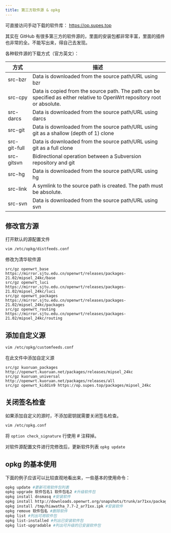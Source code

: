 ```yaml
---
title: 第三方软件源 & opkg
---
```


可直接访问手动下载的软件库： https://op.supes.top

其实在 GitHub 有很多第三方的软件源的，里面的安装包都非常丰富，里面的插件也非常的全。不能写出来，得自己去发现。

各种软件源的下载方式（官方英文）：

| 方式 | 描述 |
|-|-|
| src-bzr |	Data is downloaded from the source path/URL using bzr |
| src-cpy |	Data is copied from the source path. The path can be specified as either relative to OpenWrt repository root or absolute. |
| src-darcs |	Data is downloaded from the source path/URL using darcs |
| src-git |	Data is downloaded from the source path/URL using git as a shallow (depth of 1) clone |
| src-git-full | Data is downloaded from the source path/URL using git as a full clone |
| src-gitsvn | Bidirectional operation between a Subversion repository and git |
| src-hg | Data is downloaded from the source path/URL using hg |
| src-link | A symlink to the source path is created. The path must be absolute. |
| src-svn |	Data is downloaded from the source path/URL using svn

## 修改官方源
打开默认的源配置文件

```bash
vim /etc/opkg/distfeeds.conf
```

修改为清华软件源
```
src/gz openwrt_base https://mirror.sjtu.edu.cn/openwrt/releases/packages-21.02/mipsel_24kc/base
src/gz openwrt_luci https://mirror.sjtu.edu.cn/openwrt/releases/packages-21.02/mipsel_24kc/luci
src/gz openwrt_packages https://mirror.sjtu.edu.cn/openwrt/releases/packages-21.02/mipsel_24kc/packages
src/gz openwrt_routing https://mirror.sjtu.edu.cn/openwrt/releases/packages-21.02/mipsel_24kc/routing
```

## 添加自定义源

```bash
vim /etc/opkg/customfeeds.conf
```
在此文件中添加自定义源
```
src/gz kuoruan_packages http://openwrt.kuoruan.net/packages/releases/mipsel_24kc
src/gz kuoruan_universal http://openwrt.kuoruan.net/packages/releases/all
src/gz openwrt_kiddin9 https://op.supes.top/packages/mipsel_24kc
```

## 关闭签名检查

如果添加自定义的源时，不添加密钥就需要关闭签名检查。
```bash
vim /etc/opkg.conf
```

将 `option check_signature` 行使用 # 注释掉。

对软件源配置文件进行完修改后，更新软件列表 `opkg update`

## opkg 的基本使用
下面的例子应该可以比较直观地看出来，一些基本的使用命令：
```bash
opkg update	#更新可用软件包列表
opkg upgrade 软件包名1 软件包名2 #升级软件包
opkg install dnsmasq #安装软件
opkg install http://downloads.openwrt.org/snapshots/trunk/ar71xx/packages/hiawatha_7.7-2_ar71xx.ipk # 安装软件
opkg install /tmp/hiawatha_7.7-2_ar71xx.ipk #安装软件
opkg remove 软件包名 #删除软件
opkg list #列出可用软件包
opkg list-installed #列出已安装软件包
opkg list-upgradable #列出可升级的已安装软件包
```